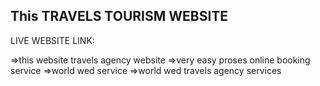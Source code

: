 ## This TRAVELS TOURISM WEBSITE

LIVE WEBSITE LINK:

=>this website travels agency website
=>very easy proses online booking service
=>world wed service
=>world wed travels agency services
